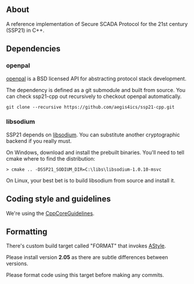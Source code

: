 ## About

A reference implementation of Secure SCADA Protocol for the 21st century (SSP21) in C++.  

## Dependencies

### openpal

[openpal](https://github.com/automatak/openpal) is a BSD licensed API for abstracting protocol stack development.

The dependency is defined as a git submodule and built from source. You can check ssp21-cpp out recursively to checkout 
openpal automatically.

```
git clone --recursive https://github.com/aegis4ics/ssp21-cpp.git
```

### libsodium 

SSP21 depends on [libsodium](https://download.libsodium.org/doc/). You can substitute another cryptographic backend if you really must.

On Windows, download and install the prebuilt binaries. You'll need to tell cmake where to find the distribution:

```
> cmake .. -DSSP21_SODIUM_DIR=C:\libs\libsodium-1.0.10-msvc
```

On Linux, your best bet is to build libsodium from source and install it.

## Coding style and guidelines

We're using the [CppCoreGuidelines](http://isocpp.github.io/CppCoreGuidelines/CppCoreGuidelines).

## Formatting

There's custom build target called "FORMAT" that invokes [AStyle](http://astyle.sourceforge.net/).

Please install version **2.05** as there are subtle differences between versions.

Please format code using this target before making any commits.
